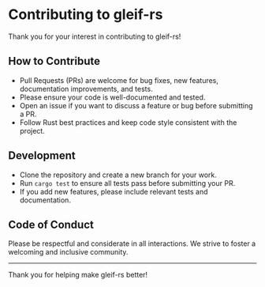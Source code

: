 # Contributing to gleif-rs

Thank you for your interest in contributing to gleif-rs!

## How to Contribute

- Pull Requests (PRs) are welcome for bug fixes, new features, documentation improvements, and tests.
- Please ensure your code is well-documented and tested.
- Open an issue if you want to discuss a feature or bug before submitting a PR.
- Follow Rust best practices and keep code style consistent with the project.

## Development

- Clone the repository and create a new branch for your work.
- Run `cargo test` to ensure all tests pass before submitting your PR.
- If you add new features, please include relevant tests and documentation.

## Code of Conduct

Please be respectful and considerate in all interactions. We strive to foster a welcoming and inclusive community.

---

Thank you for helping make gleif-rs better!
